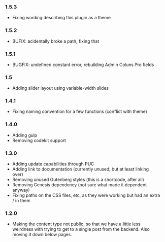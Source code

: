 ### 1.5.3
* Fixing wording describing this plugin as a theme

### 1.5.2
* BUFIX: acidentally broke a path, fixing that

### 1.5.1 
* BUGFIX: undefined constant error, rebuilding Admin Coluns Pro fields

### 1.5
* Adding slider layout using variable-width slides

### 1.4.1
* Fixing naming convention for a few functions (conflict with theme)

### 1.4.0
* Adding gulp
* Removing codekit support

### 1.3.0
* Adding update capabilities through PUC
* Adding link to documentation (currently unused, but at least linking over)
* Removing unused Gutenberg styles (this is a shortcode, after all)
* Removing Genesis dependency (not sure what made it dependent anyway)
* Fixing paths on the CSS files, etc, as they were working but had an extra / in them

### 1.2.0
* Making the content type not public, so that we have a little less weirdness with trying to get to a single post from the backend. Also moving it down below pages.